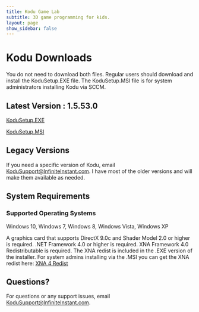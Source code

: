 ```yaml
---
title: Kodu Game Lab
subtitle: 3D game programming for kids.
layout: page
show_sidebar: false
---
```


# Kodu Downloads

You do not need to download both files. Regular users should download and install the KoduSetup.EXE file. The KoduSetup.MSI file is for system administrators installing Kodu via SCCM. 

## Latest Version : 1.5.53.0

[KoduSetup.EXE](https://kodugamelab.blob.core.windows.net/blob/Builds/KoduSetup_1.5.53.0.exe)

[KoduSetup.MSI](https://kodugamelab.blob.core.windows.net/blob/Builds/KoduSetup_1.5.53.0.msi)

## Legacy Versions
If you need a specific version of Kodu, email <KoduSupport@InfiniteInstant.com>.  I have most of the older versions and will make them available as needed.

## System Requirements
### Supported Operating Systems
Windows 10, Windows 7, Windows 8, Windows Vista, Windows XP

A graphics card that supports DirectX 9.0c and Shader Model 2.0 or higher is required. .NET Framework 4.0 or higher is required. XNA Framework 4.0 Redistributable is required.  The XNA redist is included in the .EXE version of the installer.  For system admins installing via the .MSI you can get the XNA redist here: [XNA 4 Redist](https://www.microsoft.com/en-us/download/details.aspx?id=27598) 

## Questions?
For questions or any support issues, email <KoduSupport@InfiniteInstant.com>.
